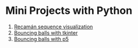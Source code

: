 # Mini Projects with Python

01. [Recamán sequence visualization](01-recaman.py)
02. [Bouncing balls with tkinter](02-bouncing-balls.py)
03. [Bouncing balls with p5](03-processing-balls.py)


